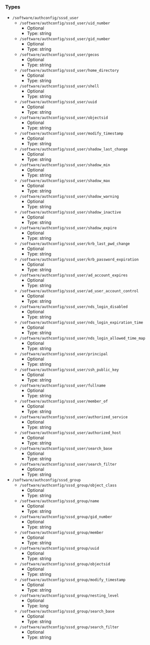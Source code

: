 
### Types

 - `/software/authconfig/sssd_user`
    - `/software/authconfig/sssd_user/uid_number`
        - Optional
        - Type: string
    - `/software/authconfig/sssd_user/gid_number`
        - Optional
        - Type: string
    - `/software/authconfig/sssd_user/gecos`
        - Optional
        - Type: string
    - `/software/authconfig/sssd_user/home_directory`
        - Optional
        - Type: string
    - `/software/authconfig/sssd_user/shell`
        - Optional
        - Type: string
    - `/software/authconfig/sssd_user/uuid`
        - Optional
        - Type: string
    - `/software/authconfig/sssd_user/objectsid`
        - Optional
        - Type: string
    - `/software/authconfig/sssd_user/modify_timestamp`
        - Optional
        - Type: string
    - `/software/authconfig/sssd_user/shadow_last_change`
        - Optional
        - Type: string
    - `/software/authconfig/sssd_user/shadow_min`
        - Optional
        - Type: string
    - `/software/authconfig/sssd_user/shadow_max`
        - Optional
        - Type: string
    - `/software/authconfig/sssd_user/shadow_warning`
        - Optional
        - Type: string
    - `/software/authconfig/sssd_user/shadow_inactive`
        - Optional
        - Type: string
    - `/software/authconfig/sssd_user/shadow_expire`
        - Optional
        - Type: string
    - `/software/authconfig/sssd_user/krb_last_pwd_change`
        - Optional
        - Type: string
    - `/software/authconfig/sssd_user/krb_password_expiration`
        - Optional
        - Type: string
    - `/software/authconfig/sssd_user/ad_account_expires`
        - Optional
        - Type: string
    - `/software/authconfig/sssd_user/ad_user_account_control`
        - Optional
        - Type: string
    - `/software/authconfig/sssd_user/nds_login_disabled`
        - Optional
        - Type: string
    - `/software/authconfig/sssd_user/nds_login_expiration_time`
        - Optional
        - Type: string
    - `/software/authconfig/sssd_user/nds_login_allowed_time_map`
        - Optional
        - Type: string
    - `/software/authconfig/sssd_user/principal`
        - Optional
        - Type: string
    - `/software/authconfig/sssd_user/ssh_public_key`
        - Optional
        - Type: string
    - `/software/authconfig/sssd_user/fullname`
        - Optional
        - Type: string
    - `/software/authconfig/sssd_user/member_of`
        - Optional
        - Type: string
    - `/software/authconfig/sssd_user/authorized_service`
        - Optional
        - Type: string
    - `/software/authconfig/sssd_user/authorized_host`
        - Optional
        - Type: string
    - `/software/authconfig/sssd_user/search_base`
        - Optional
        - Type: string
    - `/software/authconfig/sssd_user/search_filter`
        - Optional
        - Type: string
 - `/software/authconfig/sssd_group`
    - `/software/authconfig/sssd_group/object_class`
        - Optional
        - Type: string
    - `/software/authconfig/sssd_group/name`
        - Optional
        - Type: string
    - `/software/authconfig/sssd_group/gid_number`
        - Optional
        - Type: string
    - `/software/authconfig/sssd_group/member`
        - Optional
        - Type: string
    - `/software/authconfig/sssd_group/uuid`
        - Optional
        - Type: string
    - `/software/authconfig/sssd_group/objectsid`
        - Optional
        - Type: string
    - `/software/authconfig/sssd_group/modify_timestamp`
        - Optional
        - Type: string
    - `/software/authconfig/sssd_group/nesting_level`
        - Optional
        - Type: long
    - `/software/authconfig/sssd_group/search_base`
        - Optional
        - Type: string
    - `/software/authconfig/sssd_group/search_filter`
        - Optional
        - Type: string
